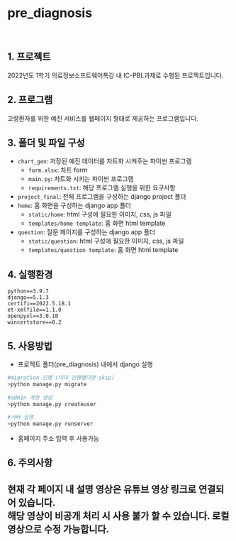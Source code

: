 # pre_diagnosis
<br>

## 1. 프로젝트
2022년도 1학기 의료정보소프트웨어특강 내 IC-PBL과제로 수행된 프로젝트입니다.

## 2. 프로그램
고령환자를 위한 예진 서비스를 웹페이지 형태로 제공하는 프로그램입니다.

## 3. 폴더 및 파일 구성
- `chart_gen`: 저장된 예진 데이터를 차트화 시켜주는 파이썬 프로그램
  * `form.xlsx`: 차트 form
  * `main.py`: 차트화 시키는 파이썬 프로그램
  * `requirements.txt`: 해당 프로그램 실행을 위한 요구사항
- `project_final`: 전체 프로그램을 구성하는 django project 폴더
- `home`: 홈 화면을 구성하는 django app 폴더
  * `static/home`: html 구성에 필요한 이미지, css, js 파일
  * `templates/home template`: 홈 화면 html template
- `question`: 질문 페이지를 구성하는 django app 폴더
  * `static/question`: html 구성에 필요한 이미지, css, js 파일
  * `templates/question template`: 홈 화면 html template
## 4. 실행환경
`python==3.9.7`  
`django==5.1.3`  
`certifi==2022.5.18.1`  
`et-xmlfile==1.1.0`  
`openpyxl==3.0.10`  
`wincertstore==0.2`  
## 5. 사용방법
- 프로젝트 폴더(pre_diagnosis) 내에서 django 실행
```bash
#migration 진행 (이미 진행했다면 skip)
>python manage.py migrate
  
#admin 계정 생성
>python manage.py createuser
  
#서버 실행
>python manage.py runserver
```
- 홈페이지 주소 입력 후 사용가능
## 6. 주의사항
현재 각 페이지 내 설명 영상은 유튜브 영상 링크로 연결되어 있습니다.  
해당 영상이 비공개 처리 시 사용 불가 할 수 있습니다.
로컬 영상으로 수정 가능합니다.
---